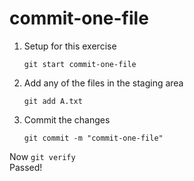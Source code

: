 # commit-one-file

1. Setup for this exercise

   ```git start commit-one-file```  
  
2. Add any of the files in the staging area

   ```git add A.txt```  

3. Commit the changes

   ```git commit -m "commit-one-file"```

Now ```git verify```   
Passed! 
    
